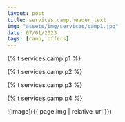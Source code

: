 ```yaml
---
layout: post
title: services.camp.header_text
img: "assets/img/services/camp1.jpg"
date: 07/01/2023
tags: [camp, offers]
---
```


<p>{% t services.camp.p1 %}</p>
<p>{% t services.camp.p2 %}</p>
<p>{% t services.camp.p3 %}</p>
<p>{% t services.camp.p4 %}</p>
![image]({{ page.img | relative_url }})